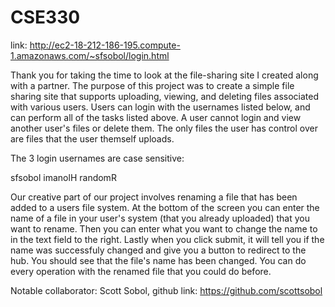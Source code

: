 # CSE330
link: http://ec2-18-212-186-195.compute-1.amazonaws.com/~sfsobol/login.html

Thank you for taking the time to look at the file-sharing site I created along with a partner.  The purpose of this project was to create a simple file sharing site that supports uploading, viewing, and deleting files associated with various users.  Users can login with the usernames listed below, and can perform all of the tasks listed above.  A user cannot login and view another user's files or delete them.  The only files the user has control over are files that the user themself uploads.

The 3 login usernames are case sensitive:

sfsobol
imanolH
randomR



Our creative part of our project involves renaming a file that has been added to a users file system.
At the bottom of the screen you can enter the name of a file in your user's system (that you already uploaded) that you want to rename.
Then you can enter what you want to change the name to in the text field to the right. 
Lastly when you click submit, it will tell you if the name was successfuly changed and give you a button to redirect to the hub.
You should see that the file's name has been changed.
You can do every operation with the renamed file that you could do before.

Notable collaborator: Scott Sobol, github link: https://github.com/scottsobol
